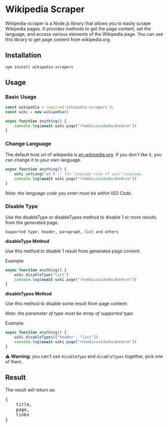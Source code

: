 # Wikipedia Scraper
Wikipedia-scraper is a Node.js library that allows you to easily scrape Wikipedia pages. It provides methods to get the page content, set the language, and access various elements of the Wikipedia page. You can use this library to get page content from wikipedia.org.

## Installation
```code
npm install wikipedia-scrapers
```

## Usage
<h3>Basic Usage</h3>

```js
const wikipedia = require('wikipedia-scrapers');
const wiki = new wikipedia()

async function anything() {
    console.log(await wiki.page("rhombicosidodecahedron"))
}
```

<h3>Change Language</h3>

The default host url of wikipedia is [en.wikipedia.org](en.wikipedia.org). If you don't like it, you can change it to your own language.

```js
async function anything() {
    wiki.setLang('en') // the language code of your language.
    console.log(await wiki.page("rhombicosidodecahedron"))
}
```
_Note: the language code you enter must be within ISO Code._

<h3>Disable Type</h3>

Use the disableType or disableTypes method to disable 1 or more results from the generated page.

```Supported type: header, paragraph, list and others```

**disableType Method**

Use this method to disable 1 result from generated page content.

Example:
```js
async function anything() {
    wiki.disableType("list")
    console.log(await wiki.page("rhombicosidodecahedron"))
}
```

<b>disableTypes Method</b>

Use this method to disable some result from page content:

<i>Note: the parameter of type must be array of supported type.</i>

Example:
```js
async function anything() {
    wiki.disableTypes(["header", "list"])
    console.log(await wiki.page("rhombicosidodecahedron"))
}
```

⚠️ <b>Warning:</b> you can't use <code>disableType</code> and <code>disableTypes</code> together, pick one of them.

## Result
The result will return as:

<pre>{
    title,
    page,
    links    
}</pre>